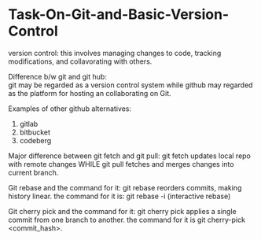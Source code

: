 # Task-On-Git-and-Basic-Version-Control
version control: this involves managing changes to code, tracking modifications, and collavorating with others.

Difference b/w git and git hub:  
git may be regarded as a version control system while github may regarded as the platform for hosting an collaborating on Git.

Examples of other github alternatives:
1. gitlab
2. bitbucket
3. codeberg

Major difference between git fetch and git pull:
git fetch updates local repo with remote changes WHILE git pull fetches and merges changes into current branch.

Git rebase and the command for it:
git rebase reorders commits, making history linear.
the command for it is: git rebase -i <branch>(interactive rebase)

Git cherry pick and the command for it:
git cherry pick applies a single commit from one branch to another.
the command for it is git cherry-pick <commit_hash>.
